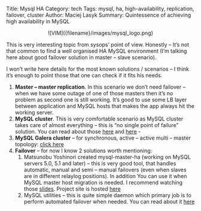 Title: Mysql HA
Category: tech
Tags: mysql, ha, high-availability, replication, failover, cluster
Author: Maciej Lasyk
Summary: Quintessence of achieving high availability in MySQL

<center>![VIM]({filename}/images/mysql_logo.png)</center>

This is very interesting topic from sysops’ point of view. Honestly – It’s not
that common to find a well organised HA MySQL environment (I’m talking here
about good failover solution in master – slave scenario).

I won’t write here details for the most known solutions / scenarios – I think
it’s enough to point those that one can check if it fits his needs.

1. **Master – master replication**. In this scenario we don’t need failover
– when we have some outage of one of those masters then it’s no problem as
second one is still working. It’s good to use some LB layer between application
and MySQL hosts that makes the app always hit the working server.
1. **MySQL cluster**. This is very comfortable scenario as MySQL cluster takes care of
almost everything – this is “no single point of failure” solution. You can read
about those [here](http://www.mysql.com/products/cluster/) and [here](http://dev.mysql.com/downloads/cluster/) -
1. **MySQL Galera cluster** – for synchronous, active – active multi – master
topology: [click here](http://www.codership.com/content/using-galera-cluste)
1. **Failover** – for now I know 2 solutions worth mentioning:
    1. Matsunobu Yoshinori created mysql-master-ha (working on MySQL servers 5.0, 5.1
and later) – this is very good tool, that handles automatic, manual and semi –
manual failovers (even when slaves are in different relaylog positions). In
addition You can use it when MySQL master host migration is needed. I recommend
watching those [slides](http://www.slideshare.net/matsunobu/automated-master-failover). Project site is hosted [here](https://code.google.com/p/mysql-master-ha/)
    1. MySQL utilities – this is quite simple daemon which primary job is to perform
automated failover when needed. You can read about it [here](http://www.clusterdb.com/mysql/mysql-utilities-webinar-qa-replay-now-available/)
